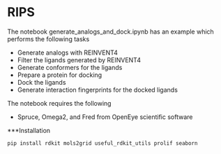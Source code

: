 # RIPS

The notebook generate_analogs_and_dock.ipynb has an example which performs the following tasks
- Generate analogs with REINVENT4
- Filter the ligands generated by REINVENT4
- Generate conformers for the ligands
- Prepare a protein for docking
- Dock the ligands
- Generate interaction fingerprints for the docked ligands

The notebook requires the following
- Spruce, Omega2, and Fred from OpenEye scientific software

***Installation
```
pip install rdkit mols2grid useful_rdkit_utils prolif seaborn
```



